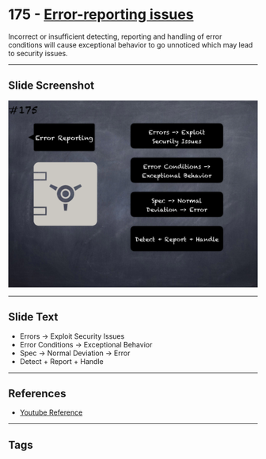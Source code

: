 # 175 - [Error-reporting issues](Error-reporting%20issues.md)
Incorrect or insufficient detecting, reporting and handling of error conditions will cause exceptional behavior to go unnoticed which may lead to security issues.
___
## Slide Screenshot
![0175.png](../../images/5.%20Pitfalls%20and%20Best%20Practices%20201/175.png)
___
## Slide Text
- Errors -> Exploit Security Issues
- Error Conditions -> Exceptional Behavior
- Spec -> Normal Deviation -> Error
- Detect + Report + Handle 
___
## References
- [Youtube Reference](https://youtu.be/IVbEIbIpWUY?t=893)
___
## Tags